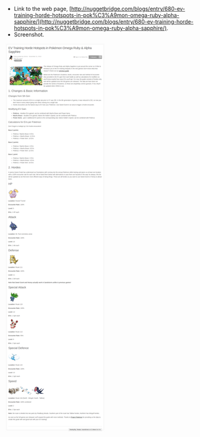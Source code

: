 * Link to the web page, [http://nuggetbridge.com/blogs/entry/680-ev-training-horde-hotspots-in-pok%C3%A9mon-omega-ruby-alpha-sapphire/](http://nuggetbridge.com/blogs/entry/680-ev-training-horde-hotspots-in-pok%C3%A9mon-omega-ruby-alpha-sapphire/).
* Screenshot.

![./20161011-1010-cet-horde-evs-training-in-pokemon-omega-ruby-alpha-sapphire-oras-1.png](./20161011-1010-cet-horde-evs-training-in-pokemon-omega-ruby-alpha-sapphire-oras-1.png)